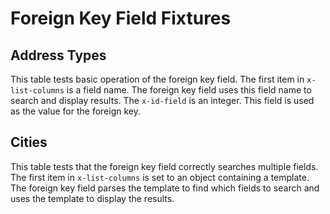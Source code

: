 
# Foreign Key Field Fixtures

## Address Types

This table tests basic operation of the foreign key field. The first
item in `x-list-columns` is a field name. The foreign key field uses
this field name to search and display results. The `x-id-field` is an
integer. This field is used as the value for the foreign key.

## Cities

This table tests that the foreign key field correctly searches multiple
fields. The first item in `x-list-columns` is set to an object
containing a template.  The foreign key field parses the template to
find which fields to search and uses the template to display the
results.


